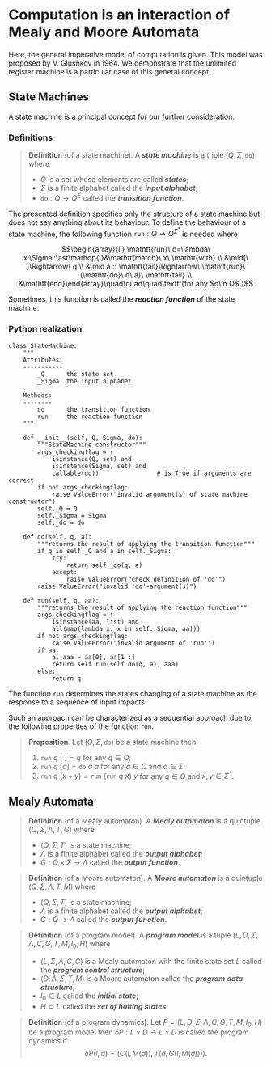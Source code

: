 # Computation is an interaction of Mealy and Moore Automata

Here, the general imperative model of computation is given.
This model was proposed by V. Glushkov in 1964.
We demonstrate that the unlimited register machine is a particular case of this general concept.

## State Machines

A state machine is a principal concept for our further consideration.

### Definitions

>**Definition** (of a state machine).
>A ***state machine*** is a triple $(Q,\Sigma,\mathtt{do})$ where
>- $Q$ is a set whose elements are called ***states***;
>- $\Sigma$ is a finite alphabet called the ***input alphabet***;
>- $\mathtt{do}:Q\to Q^\Sigma$ called the ***transition function***.

The presented definition specifies only the structure of a state machine but does not say anything about its behaviour.
To define the behaviour of a state machine, the following function $\mathtt{run}: Q\to Q^{\Sigma^\ast}$ is needed where

$$\begin{array}{ll}
\mathtt{run}\ q=\lambda\ x:\Sigma^\ast\mathop{.}&\mathtt{match}\ x\ \mathtt{with} \\
&\mid[\ ]\Rightarrow\ q \\
&\mid a :: \mathtt{tail}\Rightarrow\ \mathtt{run}\ (\mathtt{do}\ q\ a)\ \mathtt{tail} \\
&\mathtt{end}\end{array}\quad\quad\quad\texttt{for any $q\in Q$.}$$

Sometimes, this function is called the ***reaction function*** of the state machine.

### Python realization

```
class StateMachine:
    """
    Attributes:
    -----------
        _Q      the state set
        _Sigma  the input alphabet

    Methods:
    --------
        do      the transition function
        run     the reaction function
    """

    def __init__(self, Q, Sigma, do):
        """StateMachine constructor"""
        args_checkingflag = (
            isinstance(Q, set) and
            isinstance(Sigma, set) and
            callable(do))                # is True if arguments are correct
        if not args_checkingflag:
            raise ValueError("invalid argument(s) of state machine constructor")
        self._Q = Q
        self._Sigma = Sigma
        self._do = do

    def do(self, q, a):
        """returns the result of applying the transition function"""
        if q in self._Q and a in self._Sigma:
            try:
                return self._do(q, a)
            except:
                raise ValueError("check definition of 'do'")
        raise ValueError("invalid 'do'-argument(s)")

    def run(self, q, aa):
        """returns the result of applying the reaction function"""
        args_checkingflag = (
            isinstance(aa, list) and
            all(map(lambda x: x in self._Sigma, aa)))
        if not args_checkingflag:
            raise ValueError("invalid argument of 'run'")
        if aa:
            a, aaa = aa[0], aa[1 :]
            return self.run(self.do(q, a), aaa)
        else:
            return q
```

The function $\mathtt{run}$ determines the states changing of a state machine as the response to a sequence of input impacts.

Such an approach can be characterized as a sequential approach due to the following properties of the function $\mathtt{run}$.

>**Proposition**.
>Let $(Q,\Sigma,\mathtt{do})$ be a state machine then
>1. $\mathtt{run}\ q\ [\ ]=q$ for any $q\in Q$;
>2. $\mathtt{run}\ q\ [a]=\mathtt{do}\ q\ a$ for any $q\in Q$ and $a\in\Sigma$;
>3. $\mathtt{run}\ q\ (x + y)=\mathtt{run}\ (\mathtt{run}\ q\ x)\ y$ for any $q\in Q$ and $x,y\in\Sigma^\ast$.

## Mealy Automata

>**Definition** (of a Mealy automaton).
>A ***Mealy automaton*** is a quintuple $(Q,\Sigma,\Lambda,T,G)$ where
>- $(Q,\Sigma,T)$ is a state machine;
>- $\Lambda$ is a finite alphabet called the ***output alphabet***;
>- $G:Q\times\Sigma\to\Lambda$ called the ***output function***.

>**Definition** (of a Moore automaton).
>A ***Moore automaton*** is a quintuple $(Q,\Sigma,\Lambda,T,M)$ where
>- $(Q,\Sigma,T)$ is a state machine;
>- $\Lambda$ is a finite alphabet called the ***output alphabet***;
>- $G:Q\to\Lambda$ called the ***output function***.

>**Definition** (of a program model).
>A ***program model*** is a tuple $(L,D,\Sigma,\Lambda,C,G,T,M,l_0,H)$ where
>- $(L,\Sigma,\Lambda,C,G)$ is a Mealy automaton with the finite state set $L$ called the ***program control structure***;
>- $(D,\Lambda,\Sigma,T,M)$ is a Moore automaton called the ***program data structure***;
>- $l_0\in L$ called the ***initial state***;
>- $H\subset L$ called the ***set of halting states***.

>**Definition** (of a program dynamics).
>Let $P=(L,D,\Sigma,\Lambda,C,G,T,M,l_0,H)$ be a program model then $\delta P:L\times D\to L\times D$ is called the program dynamics if
>$$\delta P(l,d)=(C(l,M(d)),T(d,G(l,M(d)))).$$
>
